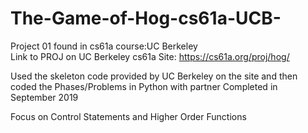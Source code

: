 # The-Game-of-Hog-cs61a-UCB-
Project 01 found in cs61a course:UC Berkeley                                                                                    
Link to PROJ on UC Berkeley cs61a Site: https://cs61a.org/proj/hog/ 

Used the skeleton code provided by UC Berkeley on the site and then coded the Phases/Problems in Python with partner
Completed in September 2019

Focus on Control Statements and Higher Order Functions
